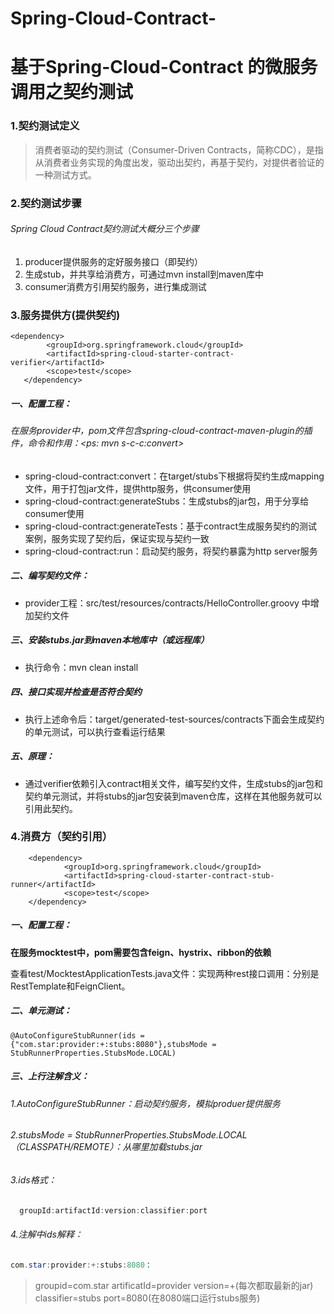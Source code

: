 # Spring-Cloud-Contract-
# 基于Spring-Cloud-Contract 的微服务调用之契约测试
### 1.契约测试定义
> 消费者驱动的契约测试（Consumer-Driven Contracts，简称CDC），是指从消费者业务实现的角度出发，驱动出契约，再基于契约，对提供者验证的一种测试方式。

### 2.契约测试步骤
###### 	Spring Cloud Contract契约测试大概分三个步骤
1. producer提供服务的定好服务接口（即契约）
2. 	生成stub，并共享给消费方，可通过mvn install到maven库中
3. 	consumer消费方引用契约服务，进行集成测试

### 3.服务提供方(提供契约)
   	<dependency>
            <groupId>org.springframework.cloud</groupId>
            <artifactId>spring-cloud-starter-contract-verifier</artifactId>
            <scope>test</scope>
       </dependency>

##### 一、配置工程：
###### 在服务provider中，pom文件包含spring-cloud-contract-maven-plugin的插件，命令和作用：<ps: mvn s-c-c:convert>
- spring-cloud-contract:convert：在target/stubs下根据将契约生成mapping文件，用于打包jar文件，提供http服务，供consumer使用
- spring-cloud-contract:generateStubs：生成stubs的jar包，用于分享给consumer使用
- spring-cloud-contract:generateTests：基于contract生成服务契约的测试案例，服务实现了契约后，保证实现与契约一致
- spring-cloud-contract:run：启动契约服务，将契约暴露为http server服务

##### 二、编写契约文件：
- provider工程：src/test/resources/contracts/HelloController.groovy 中增加契约文件

##### 三、安装stubs.jar到maven本地库中（或远程库）
- 执行命令：mvn clean install

##### 四、接口实现并检查是否符合契约
- 执行上述命令后：target/generated-test-sources/contracts下面会生成契约的单元测试，可以执行查看运行结果

##### 五、原理：
- 通过verifier依赖引入contract相关文件，编写契约文件，生成stubs的jar包和契约单元测试，并将stubs的jar包安装到maven仓库，这样在其他服务就可以引用此契约。

### 4.消费方（契约引用）
		<dependency>
                <groupId>org.springframework.cloud</groupId>
                <artifactId>spring-cloud-starter-contract-stub-runner</artifactId>
                <scope>test</scope>
        </dependency>

##### 一、配置工程：
**在服务mocktest中，pom需要包含feign、hystrix、ribbon的依赖**

查看test/MocktestApplicationTests.java文件：实现两种rest接口调用：分别是RestTemplate和FeignClient。

##### 二、单元测试：
    @AutoConfigureStubRunner(ids = {"com.star:provider:+:stubs:8080"},stubsMode = StubRunnerProperties.StubsMode.LOCAL)

##### 三、上行注解含义：
###### 1.AutoConfigureStubRunner：启动契约服务，模拟produer提供服务
###### 2.stubsMode = StubRunnerProperties.StubsMode.LOCAL（CLASSPATH/REMOTE）：从哪里加载stubs.jar
###### 3.ids格式：
  ```java
	groupId:artifactId:version:classifier:port
```
###### 4.注解中ids解释：
```java
com.star:provider:+:stubs:8080：
```
> groupid=com.star artificatId=provider version=+(每次都取最新的jar) classifier=stubs port=8080(在8080端口运行stubs服务)






